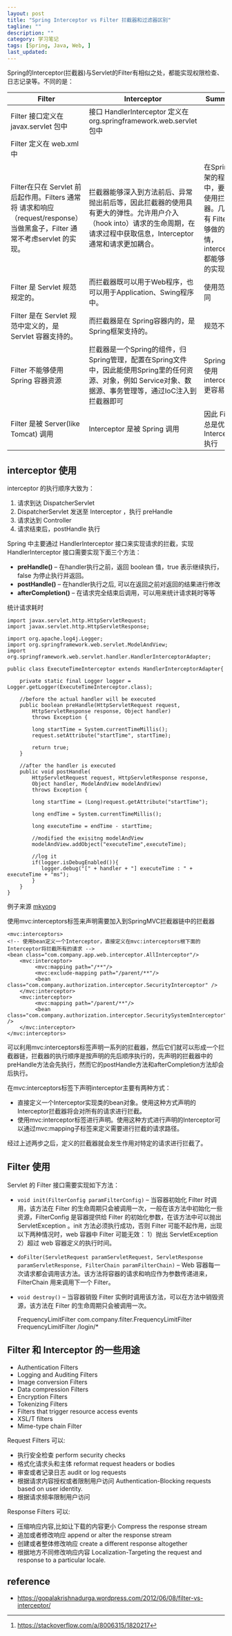 ```yaml
---
layout: post
title: "Spring Interceptor vs Filter 拦截器和过滤器区别"
tagline: ""
description: ""
category: 学习笔记
tags: [Spring, Java, Web, ]
last_updated: 
---
```


Spring的Interceptor(拦截器)与Servlet的Filter有相似之处，都能实现权限检查、日志记录等。不同的是：

Filter                            |Interceptor 							| Summary
----------------------------------|-------------------------------------|-------------------------------
Filter 接口定义在 javax.servlet 包中 | 接口 HandlerInterceptor 定义在org.springframework.web.servlet 包中 |
Filter 定义在 web.xml 中 | 
Filter在只在 Servlet 前后起作用。Filters 通常将 请求和响应（request/response） 当做黑盒子，Filter 通常不考虑servlet 的实现。|拦截器能够深入到方法前后、异常抛出前后等，因此拦截器的使用具有更大的弹性。允许用户介入（hook into）请求的生命周期，在请求过程中获取信息，Interceptor 通常和请求更加耦合。 | 在Spring构架的程序中，要优先使用拦截器。几乎所有 Filter 能够做的事情， interceptor 都能够轻松的实现[^top]
Filter 是 Servlet 规范规定的。|而拦截器既可以用于Web程序，也可以用于Application、Swing程序中。| 使用范围不同
Filter 是在 Servlet 规范中定义的，是 Servlet 容器支持的。|而拦截器是在 Spring容器内的，是Spring框架支持的。 | 规范不同
Filter 不能够使用 Spring 容器资源    |拦截器是一个Spring的组件，归Spring管理，配置在Spring文件中，因此能使用Spring里的任何资源、对象，例如 Service对象、数据源、事务管理等，通过IoC注入到拦截器即可 | Spring 中使用 interceptor 更容易
Filter 是被 Server(like Tomcat) 调用 |  Interceptor 是被 Spring 调用  | 因此 Filter 总是优先于 Interceptor 执行



[^top]: https://stackoverflow.com/a/8006315/1820217


## interceptor 使用
interceptor 的执行顺序大致为：

1. 请求到达 DispatcherServlet
2. DispatcherServlet 发送至 Interceptor ，执行 preHandle
3. 请求达到 Controller
4. 请求结束后，postHandle 执行

Spring 中主要通过 HandlerInterceptor 接口来实现请求的拦截，实现 HandlerInterceptor 接口需要实现下面三个方法：

- **preHandle()** – 在handler执行之前，返回 boolean 值，true 表示继续执行，false 为停止执行并返回。
- **postHandle()** – 在handler执行之后, 可以在返回之前对返回的结果进行修改
- **afterCompletion()** – 在请求完全结束后调用，可以用来统计请求耗时等等

统计请求耗时

	import javax.servlet.http.HttpServletRequest;
	import javax.servlet.http.HttpServletResponse;

	import org.apache.log4j.Logger;
	import org.springframework.web.servlet.ModelAndView;
	import org.springframework.web.servlet.handler.HandlerInterceptorAdapter;

	public class ExecuteTimeInterceptor extends HandlerInterceptorAdapter{

		private static final Logger logger = Logger.getLogger(ExecuteTimeInterceptor.class);

		//before the actual handler will be executed
		public boolean preHandle(HttpServletRequest request,
			HttpServletResponse response, Object handler)
			throws Exception {

			long startTime = System.currentTimeMillis();
			request.setAttribute("startTime", startTime);

			return true;
		}

		//after the handler is executed
		public void postHandle(
			HttpServletRequest request, HttpServletResponse response,
			Object handler, ModelAndView modelAndView)
			throws Exception {

			long startTime = (Long)request.getAttribute("startTime");

			long endTime = System.currentTimeMillis();

			long executeTime = endTime - startTime;

			//modified the exisitng modelAndView
			modelAndView.addObject("executeTime",executeTime);

			//log it
			if(logger.isDebugEnabled()){
			   logger.debug("[" + handler + "] executeTime : " + executeTime + "ms");
			}
		}
	}

例子来源 [mkyong](https://www.mkyong.com/spring-mvc/spring-mvc-handler-interceptors-example/)

使用mvc:interceptors标签来声明需要加入到SpringMVC拦截器链中的拦截器

	<mvc:interceptors>  
	<!-- 使用bean定义一个Interceptor，直接定义在mvc:interceptors根下面的Interceptor将拦截所有的请求 -->  
    <bean class="com.company.app.web.interceptor.AllInterceptor"/>  
		<mvc:interceptor>  
			 <mvc:mapping path="/**"/>  
			 <mvc:exclude-mapping path="/parent/**"/>  
			 <bean class="com.company.authorization.interceptor.SecurityInterceptor" />  
		</mvc:interceptor>  
		<mvc:interceptor>  
			 <mvc:mapping path="/parent/**"/>  
			 <bean class="com.company.authorization.interceptor.SecuritySystemInterceptor" />  
		</mvc:interceptor>  
	</mvc:interceptors>  

可以利用mvc:interceptors标签声明一系列的拦截器，然后它们就可以形成一个拦截器链，拦截器的执行顺序是按声明的先后顺序执行的，先声明的拦截器中的preHandle方法会先执行，然而它的postHandle方法和afterCompletion方法却会后执行。

在mvc:interceptors标签下声明interceptor主要有两种方式：

- 直接定义一个Interceptor实现类的bean对象。使用这种方式声明的Interceptor拦截器将会对所有的请求进行拦截。
- 使用mvc:interceptor标签进行声明。使用这种方式进行声明的Interceptor可以通过mvc:mapping子标签来定义需要进行拦截的请求路径。

经过上述两步之后，定义的拦截器就会发生作用对特定的请求进行拦截了。

## Filter 使用

Servlet 的 Filter 接口需要实现如下方法：

- `void init(FilterConfig paramFilterConfig)` – 当容器初始化 Filter 时调用，该方法在 Filter 的生命周期只会被调用一次，一般在该方法中初始化一些资源，FilterConfig 是容器提供给 Filter 的初始化参数，在该方法中可以抛出 ServletException 。init 方法必须执行成功，否则 Filter 可能不起作用，出现以下两种情况时，web 容器中 Filter 可能无效： 1）抛出 ServletException 2）超过 web 容器定义的执行时间。
- `doFilter(ServletRequest paramServletRequest, ServletResponse paramServletResponse, FilterChain paramFilterChain)` – Web 容器每一次请求都会调用该方法。该方法将容器的请求和响应作为参数传递进来， FilterChain 用来调用下一个 Filter。
- `void destroy()` – 当容器销毁 Filter 实例时调用该方法，可以在方法中销毁资源，该方法在 Filter 的生命周期只会被调用一次。 


    <filter>
        <filter-name>FrequencyLimitFilter</filter-name>
        <filter-class>com.company.filter.FrequencyLimitFilter</filter-class>
    </filter>

    <filter-mapping>
        <filter-name>FrequencyLimitFilter</filter-name>
        <url-pattern>/login/*</url-pattern>
    </filter-mapping>

## Filter 和 Interceptor 的一些用途

- Authentication Filters
- Logging and Auditing Filters
- Image conversion Filters
- Data compression Filters
- Encryption Filters
- Tokenizing Filters
- Filters that trigger resource access events
- XSL/T filters
- Mime-type chain Filter

Request Filters 可以:

- 执行安全检查 perform security checks
- 格式化请求头和主体 reformat request headers or bodies
- 审查或者记录日志 audit or log requests
- 根据请求内容授权或者限制用户访问 Authentication-Blocking requests based on user identity.
- 根据请求频率限制用户访问

Response Filters 可以:

- 压缩响应内容,比如让下载的内容更小 Compress the response stream
- 追加或者修改响应 append or alter the response stream
- 创建或者整体修改响应 create a different response altogether
- 根据地方不同修改响应内容 Localization-Targeting the request and response to a particular locale.


## reference

- <https://gopalakrishnadurga.wordpress.com/2012/06/08/filter-vs-interceptor/>

